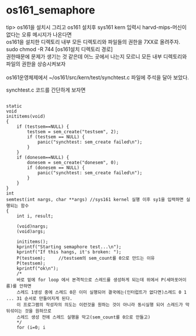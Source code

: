 # os161_semaphore

tip> os161을 설치시 그리고 os161 설치후 sys161 kern 입력시 harvd-mips-머신이 없다는 오류 메시지가 나온다면<br>
os161을 설치한 디렉토리 내부 모든 디렉토리와 파일들의 권한을 7XX로 올려주자.<br>
sudo chmod -R 744 [os161설치 디렉토리 경로]<br>
권한때문에 문제가 생기는 것 같은데 어느 곳에서 나는지 모르니 모든 내부 디렉토리와 파일의 권한을 상승시켜보자<br><br>
os161운영체제에서 ~/os161/src/kern/test/synchtest.c 파일에 주석을 달아 보았다.<br>

synchtest.c 코드를 간단하게 보자면 
<pre><code>
static
void
inititems(void)
{
	if (testsem==NULL) {
		testsem = sem_create("testsem", 2);
		if (testsem == NULL) {
			panic("synchtest: sem_create failed\n");
		}
	}
	if (donesem==NULL) {
		donesem = sem_create("donesem", 0);
		if (donesem == NULL) {
			panic("synchtest: sem_create failed\n");
		}
	}
}
int
semtest(int nargs, char **args)	//sys161 kernel 실행 이후 sy1을 입력하면 실행되는 함수
{
	int i, result;

	(void)nargs;
	(void)args;

	inititems();
	kprintf("Starting semaphore test...\n");
	kprintf("If this hangs, it's broken: ");
	P(testsem);		//testsem의 sem_count를 0으로 만드는 이유
	P(testsem);
	kprintf("ok\n");
	/*
	바로 밑에 for loop 에서 본격적으로 스레드를 생성하게 되는데 위에서 P(세마포어이름)를 안하면
	스레드 1생성 중에 스레드 0은 이미 실행되어 결국에는(인터럽트가 없다면)스레드 0 1 ... 31 순서로 만들어지게 된다.
	이 프로그램의 작성자의 의도는 이런것을 원하는 것이 아니라 동시실행 되어 스레드가 막 뒤섞이는 것을 원하므로
	스레드 생성 전에 스레드 실행을 막고(sem_count를 0으로 만들고)
	*/
	for (i=0; i<NTHREADS; i++) {
		result = thread_fork("carsem", NULL, car, NULL, i);
		if (result) {
			panic("semtest: thread_fork failed: %s\n",
			      strerror(result));
		}
	}
	kprintf("make sem done\n");
	/*
	스레드를 미리 전부 다 생성해 놓고 밑에 있는 for loop 안에 V(carsem)을 하여 실행 하게 된다. 이때 대기중이던 스레드중
	1개가 실행된다.(OS 스케줄러에 따라서 실행된다. FIFO일 수도 있고 다른것일 수도 있고) 
	*/
	for (i=0; i<NTHREADS; i++) {
		V(carsem);
		P(cardone);
	}
	/*
	위에서 P 함수로 잠가 놓았으니 testsem의 sem_count를 원상 복구 시킨다.(위에 init 함수에 2로 되어있다.)
	*/
	/* so we can run it again */
	V(testsem);
	V(testsem);
		
	kprintf("Semaphore test done.\n");
	return 0;
}
</code></pre>
